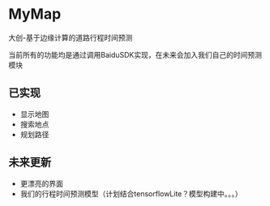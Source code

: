 # MyMap
大创-基于边缘计算的道路行程时间预测

当前所有的功能均是通过调用BaiduSDK实现，在未来会加入我们自己的时间预测模块
## 已实现
  - 显示地图
  - 搜索地点
  - 规划路径
  
## 未来更新
  - 更漂亮的界面
  - 我们的行程时间预测模型（计划结合tensorflowLite？模型构建中。。。）
